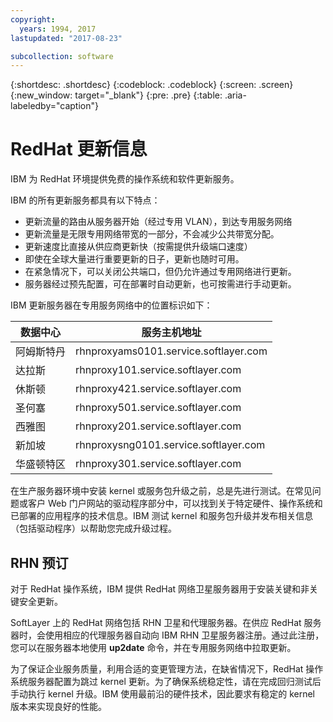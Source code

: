```yaml
---
copyright:
  years: 1994, 2017
lastupdated: "2017-08-23"

subcollection: software
---
```


{:shortdesc: .shortdesc}
{:codeblock: .codeblock}
{:screen: .screen}
{:new_window: target="_blank"}
{:pre: .pre}
{:table: .aria-labeledby="caption"}



# RedHat 更新信息

IBM 为 RedHat 环境提供免费的操作系统和软件更新服务。

IBM 的所有更新服务都具有以下特点：
* 更新流量的路由从服务器开始（经过专用 VLAN），到达专用服务网络
* 更新流量是无限专用网络带宽的一部分，不会减少公共带宽分配。
* 更新速度比直接从供应商更新快（按需提供升级端口速度）
* 即使在全球大量进行重要更新的日子，更新也随时可用。
* 在紧急情况下，可以关闭公共端口，但仍允许通过专用网络进行更新。
* 服务器经过预先配置，可在部署时自动更新，也可按需进行手动更新。

IBM 更新服务器在专用服务网络中的位置标识如下：

|数据中心|服务主机地址|
|---|---|
|阿姆斯特丹|rhnproxyams0101.service.softlayer.com|
|达拉斯|rhnproxy101.service.softlayer.com|
|休斯顿|rhnproxy421.service.softlayer.com|
|圣何塞|rhnproxy501.service.softlayer.com|
|西雅图|rhnproxy201.service.softlayer.com|
|新加坡|rhnproxysng0101.service.softlayer.com|
|华盛顿特区|rhnproxy301.service.softlayer.com|

在生产服务器环境中安装 kernel 或服务包升级之前，总是先进行测试。在常见问题或客户 Web 门户网站的驱动程序部分中，可以找到关于特定硬件、操作系统和已部署的应用程序的技术信息。IBM 测试 kernel 和服务包升级并发布相关信息（包括驱动程序）以帮助您完成升级过程。

## RHN 预订

对于 RedHat 操作系统，IBM 提供 RedHat 网络卫星服务器用于安装关键和非关键安全更新。

SoftLayer 上的 RedHat 网络包括 RHN 卫星和代理服务器。在供应 RedHat 服务器时，会使用相应的代理服务器自动向 IBM RHN 卫星服务器注册。通过此注册，您可以在服务器本地使用 **up2date** 命令，并在专用服务网络中拉取更新。

为了保证企业服务质量，利用合适的变更管理方法，在缺省情况下，RedHat 操作系统服务器配置为跳过 kernel 更新。为了确保系统稳定性，请在完成回归测试后手动执行 kernel 升级。IBM 使用最前沿的硬件技术，因此要求有稳定的 kernel 版本来实现良好的性能。
